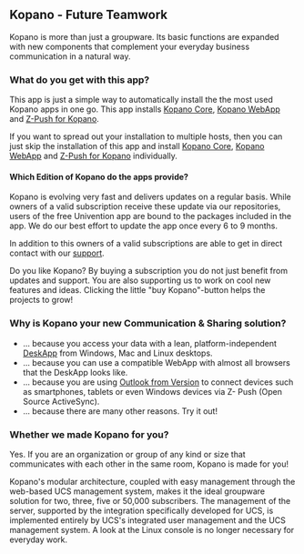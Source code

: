 ## Kopano - Future Teamwork

Kopano is more than just a groupware. Its basic functions are expanded with new components that complement your everyday business communication in a natural way.

### What do you get with this app?

This app is just a simple way to automatically install the the most used Kopano apps in one go. This app installs [Kopano Core](#module=appcenter:appcenter:0:id:kopano-core), [Kopano WebApp](#module=appcenter:appcenter:0:id:kopano-webapp) and [Z-Push for Kopano](#module=appcenter:appcenter:0:id:z-push-kopano).

If you want to spread out your installation to multiple hosts, then you can just skip the installation of this app and install [Kopano Core](#module=appcenter:appcenter:0:id:kopano-core), [Kopano WebApp](#module=appcenter:appcenter:0:id:kopano-webapp) and [Z-Push for Kopano](#module=appcenter:appcenter:0:id:z-push-kopano) individually.

#### Which Edition of Kopano do the apps provide?

Kopano is evolving very fast and delivers updates on a regular basis. While owners of a valid subscription receive these update via our repositories, users of the free Univention app are bound to the packages included in the app. We do our best effort to update the app once every 6 to 9 months.

In addition to this owners of a valid subscriptions are able to get in direct contact with our [support](https://kopano.com/support-info/).

Do you like Kopano? By buying a subscription you do not just benefit from updates and support. You are also supporting us to work on cool new features and ideas. Clicking the little "buy Kopano"-button helps the projects to grow!


### Why is Kopano your new Communication & Sharing solution?

*   ... because you access your data with a lean, platform-independent [DeskApp](https://kopano.com/products/deskapp/?lang=en) from Windows, Mac and Linux desktops.
*   ... because you can use a compatible WebApp with almost all browsers that the DeskApp looks like.
*   ... because you are using [Outlook from Version](https://kopano.com/kopano-outlook-extension-available-final/) to connect devices such as smartphones, tablets or even Windows devices via Z- Push (Open Source ActiveSync).
*   ... because there are many other reasons. Try it out!

### Whether we made Kopano for you?

Yes. If you are an organization or group of any kind or size that communicates with each other in the same room, Kopano is made for you!

Kopano's modular architecture, coupled with easy management through the web-based UCS management system, makes it the ideal groupware solution for two, three, five or 50,000 subscribers. The management of the server, supported by the integration specifically developed for UCS, is implemented entirely by UCS's integrated user management and the UCS management system. A look at the Linux console is no longer necessary for everyday work.
